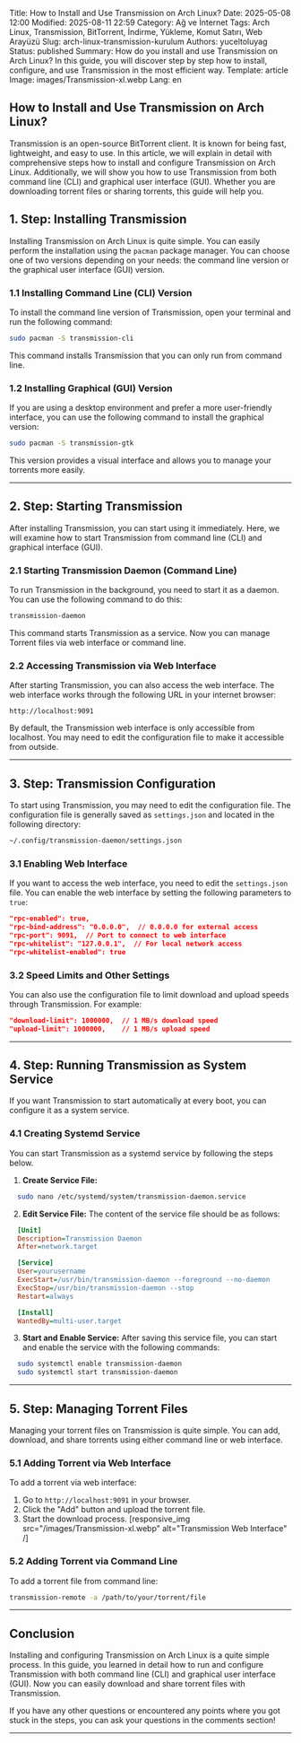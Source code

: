 Title: How to Install and Use Transmission on Arch Linux?
Date: 2025-05-08 12:00
Modified: 2025-08-11 22:59
Category: Ağ ve İnternet
Tags: Arch Linux, Transmission, BitTorrent, İndirme, Yükleme, Komut Satırı, Web Arayüzü
Slug: arch-linux-transmission-kurulum
Authors: yuceltoluyag
Status: published
Summary: How do you install and use Transmission on Arch Linux? In this guide, you will discover step by step how to install, configure, and use Transmission in the most efficient way.
Template: article
Image: images/Transmission-xl.webp
Lang: en

## How to Install and Use Transmission on Arch Linux?

Transmission is an open-source BitTorrent client. It is known for being fast, lightweight, and easy to use. In this article, we will explain in detail with comprehensive steps how to install and configure Transmission on Arch Linux. Additionally, we will show you how to use Transmission from both command line (CLI) and graphical user interface (GUI). Whether you are downloading torrent files or sharing torrents, this guide will help you.

## 1. Step: Installing Transmission

Installing Transmission on Arch Linux is quite simple. You can easily perform the installation using the `pacman` package manager. You can choose one of two versions depending on your needs: the command line version or the graphical user interface (GUI) version.

### 1.1 Installing Command Line (CLI) Version

To install the command line version of Transmission, open your terminal and run the following command:

```bash
sudo pacman -S transmission-cli
```

This command installs Transmission that you can only run from command line.

### 1.2 Installing Graphical (GUI) Version

If you are using a desktop environment and prefer a more user-friendly interface, you can use the following command to install the graphical version:

```bash
sudo pacman -S transmission-gtk
```

This version provides a visual interface and allows you to manage your torrents more easily.

---

## 2. Step: Starting Transmission

After installing Transmission, you can start using it immediately. Here, we will examine how to start Transmission from command line (CLI) and graphical interface (GUI).

### 2.1 Starting Transmission Daemon (Command Line)

To run Transmission in the background, you need to start it as a daemon. You can use the following command to do this:

```bash
transmission-daemon
```

This command starts Transmission as a service. Now you can manage Torrent files via web interface or command line.

### 2.2 Accessing Transmission via Web Interface

After starting Transmission, you can also access the web interface. The web interface works through the following URL in your internet browser:

```
http://localhost:9091
```

By default, the Transmission web interface is only accessible from localhost. You may need to edit the configuration file to make it accessible from outside.

---

## 3. Step: Transmission Configuration

To start using Transmission, you may need to edit the configuration file. The configuration file is generally saved as `settings.json` and located in the following directory:

```bash
~/.config/transmission-daemon/settings.json
```

### 3.1 Enabling Web Interface

If you want to access the web interface, you need to edit the `settings.json` file. You can enable the web interface by setting the following parameters to `true`:

```json
"rpc-enabled": true,
"rpc-bind-address": "0.0.0.0",  // 0.0.0.0 for external access
"rpc-port": 9091,  // Port to connect to web interface
"rpc-whitelist": "127.0.0.1",  // For local network access
"rpc-whitelist-enabled": true
```

### 3.2 Speed Limits and Other Settings

You can also use the configuration file to limit download and upload speeds through Transmission. For example:

```json
"download-limit": 1000000,  // 1 MB/s download speed
"upload-limit": 1000000,    // 1 MB/s upload speed
```

---

## 4. Step: Running Transmission as System Service

If you want Transmission to start automatically at every boot, you can configure it as a system service.

### 4.1 Creating Systemd Service

You can start Transmission as a systemd service by following the steps below.

1. **Create Service File:**

```bash
  sudo nano /etc/systemd/system/transmission-daemon.service
```

2. **Edit Service File:**
   The content of the service file should be as follows:

```ini
  [Unit]
  Description=Transmission Daemon
  After=network.target

  [Service]
  User=yourusername
  ExecStart=/usr/bin/transmission-daemon --foreground --no-daemon
  ExecStop=/usr/bin/transmission-daemon --stop
  Restart=always

  [Install]
  WantedBy=multi-user.target
```

3. **Start and Enable Service:**
   After saving this service file, you can start and enable the service with the following commands:

```bash
  sudo systemctl enable transmission-daemon
  sudo systemctl start transmission-daemon
```

---

## 5. Step: Managing Torrent Files

Managing your torrent files on Transmission is quite simple. You can add, download, and share torrents using either command line or web interface.

### 5.1 Adding Torrent via Web Interface

To add a torrent via web interface:

1. Go to `http://localhost:9091` in your browser.
2. Click the "Add" button and upload the torrent file.
3. Start the download process.
   [responsive_img src="/images/Transmission-xl.webp" alt="Transmission Web Interface" /]

### 5.2 Adding Torrent via Command Line

To add a torrent file from command line:

```bash
transmission-remote -a /path/to/your/torrent/file
```

---

## Conclusion

Installing and configuring Transmission on Arch Linux is a quite simple process. In this guide, you learned in detail how to run and configure Transmission with both command line (CLI) and graphical user interface (GUI). Now you can easily download and share torrent files with Transmission.

If you have any other questions or encountered any points where you got stuck in the steps, you can ask your questions in the comments section!

---

